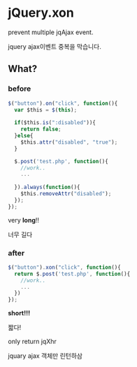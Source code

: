 # jQuery.xon
prevent multiple jqAjax event.

jquery ajax이벤트 중복을 막습니다.

## What?
### before
```js
$("button").on("click", function(){
  var $this = $(this);
  
  if($this.is(":disabled")){
    return false;
  }else{
    $this.attr("disabled", "true");
  }

  $.post('test.php', function(){
    //work..
    ...
    
  }).always(function(){
    $this.removeAttr("disabled");
  });
});
```

very **long**!!

너무 길다

### after
```js
$("button").xon("click", function(){
  return $.post('test.php', function(){
    //work..
    ...
  })
});
```
**short!!!**

짧다!

only return jqXhr

jquary ajax 객체만 린턴하삼
